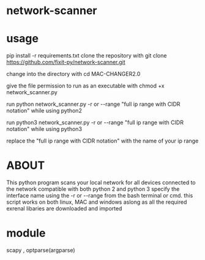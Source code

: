 # network-scanner
# usage
pip install -r requirements.txt
clone the repository with git clone https://github.com/fixit-py/network-scanner.git

change into the directory with cd MAC-CHANGER2.0

give the file permission to run as an executable with chmod +x network_scanner.py

run python network_scanner.py -r or --range  "full ip range with CIDR notation" while using python2

run python3 network_scanner.py -r or --range  "full ip range with CIDR notation" while using python3

replace the "full ip range with CIDR notation" with the name of your ip range
# ABOUT
This python program scans your local network for all devices connected to the network compatible with both python 2 and python 3 specify the interface name using the -r or --range from the bash terminal or cmd. this script works on both linux, MAC and windows aslong as all the required exrenal libaries are downloaded and imported 
# module
scapy , optparse(argparse)
